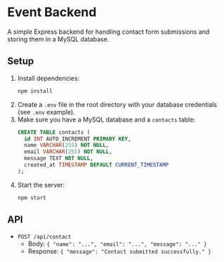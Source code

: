 # Event Backend

A simple Express backend for handling contact form submissions and storing them in a MySQL database.

## Setup

1. Install dependencies:
   ```bash
   npm install
   ```
2. Create a `.env` file in the root directory with your database credentials (see `.env` example).
3. Make sure you have a MySQL database and a `contacts` table:
   ```sql
   CREATE TABLE contacts (
     id INT AUTO_INCREMENT PRIMARY KEY,
     name VARCHAR(255) NOT NULL,
     email VARCHAR(255) NOT NULL,
     message TEXT NOT NULL,
     created_at TIMESTAMP DEFAULT CURRENT_TIMESTAMP
   );
   ```
4. Start the server:
   ```bash
   npm start
   ```

## API

- `POST /api/contact`
  - Body: `{ "name": "...", "email": "...", "message": "..." }`
  - Response: `{ "message": "Contact submitted successfully." }` 